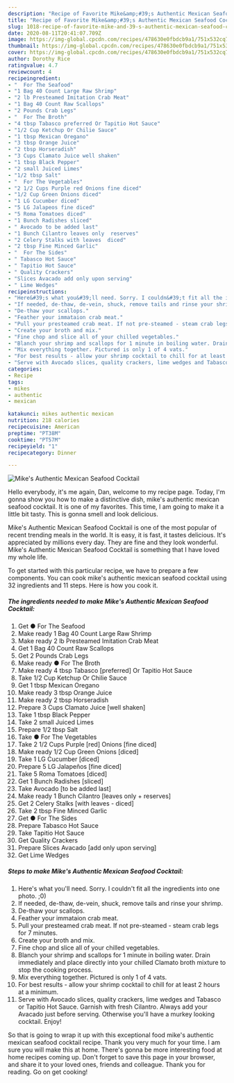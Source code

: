 ```yaml
---
description: "Recipe of Favorite Mike&amp;#39;s Authentic Mexican Seafood Cocktail"
title: "Recipe of Favorite Mike&amp;#39;s Authentic Mexican Seafood Cocktail"
slug: 1018-recipe-of-favorite-mike-and-39-s-authentic-mexican-seafood-cocktail
date: 2020-08-11T20:41:07.709Z
image: https://img-global.cpcdn.com/recipes/478630e0fbdcb9a1/751x532cq70/mikes-authentic-mexican-seafood-cocktail-recipe-main-photo.jpg
thumbnail: https://img-global.cpcdn.com/recipes/478630e0fbdcb9a1/751x532cq70/mikes-authentic-mexican-seafood-cocktail-recipe-main-photo.jpg
cover: https://img-global.cpcdn.com/recipes/478630e0fbdcb9a1/751x532cq70/mikes-authentic-mexican-seafood-cocktail-recipe-main-photo.jpg
author: Dorothy Rice
ratingvalue: 4.7
reviewcount: 4
recipeingredient:
- "  For The Seafood"
- "1 Bag 40 Count Large Raw Shrimp"
- "2 lb Presteamed Imitation Crab Meat"
- "1 Bag 40 Count Raw Scallops"
- "2 Pounds Crab Legs"
- "  For The Broth"
- "4 tbsp Tabasco preferred Or Tapitio Hot Sauce"
- "1/2 Cup Ketchup Or Chilie Sauce"
- "1 tbsp Mexican Oregano"
- "3 tbsp Orange Juice"
- "2 tbsp Horseradish"
- "3 Cups Clamato Juice well shaken"
- "1 tbsp Black Pepper"
- "2 small Juiced Limes"
- "1/2 tbsp Salt"
- "  For The Vegetables"
- "2 1/2 Cups Purple red Onions fine diced"
- "1/2 Cup Green Onions diced"
- "1 LG Cucumber diced"
- "5 LG Jalapeos fine diced"
- "5 Roma Tomatoes diced"
- "1 Bunch Radishes sliced"
- " Avocado to be added last"
- "1 Bunch Cilantro leaves only  reserves"
- "2 Celery Stalks with leaves  diced"
- "2 tbsp Fine Minced Garlic"
- "  For The Sides"
- " Tabasco Hot Sauce"
- " Tapitio Hot Sauce"
- " Quality Crackers"
- "Slices Avacado add only upon serving"
- " Lime Wedges"
recipeinstructions:
- "Here&#39;s what you&#39;ll need. Sorry. I couldn&#39;t fit all the ingredients into one photo. ;0)"
- "If needed, de-thaw, de-vein, shuck, remove tails and rinse your shrimp."
- "De-thaw your scallops."
- "Feather your immataion crab meat."
- "Pull your presteamed crab meat. If not pre-steamed - steam crab legs for 7 minutes."
- "Create your broth and mix."
- "Fine chop and slice all of your chilled vegetables."
- "Blanch your shrimp and scallops for 1 minute in boiling water. Drain immediately and place directly into your chilled Clamato broth mixture to stop the cooking process."
- "Mix everything together. Pictured is only 1 of 4 vats."
- "For best results - allow your shrimp cocktail to chill for at least 2 hours at a minimum."
- "Serve with Avocado slices, quality crackers, lime wedges and Tabasco or Tapitio Hot Sauce. Garnish with fresh Cilantro. Always add your Avacado just before serving. Otherwise you&#39;ll have a murkey looking cocktail. Enjoy!"
categories:
- Recipe
tags:
- mikes
- authentic
- mexican

katakunci: mikes authentic mexican 
nutrition: 218 calories
recipecuisine: American
preptime: "PT38M"
cooktime: "PT57M"
recipeyield: "1"
recipecategory: Dinner

---
```



![Mike&#39;s Authentic Mexican Seafood Cocktail](https://img-global.cpcdn.com/recipes/478630e0fbdcb9a1/751x532cq70/mikes-authentic-mexican-seafood-cocktail-recipe-main-photo.jpg)

Hello everybody, it's me again, Dan, welcome to my recipe page. Today, I'm gonna show you how to make a distinctive dish, mike&#39;s authentic mexican seafood cocktail. It is one of my favorites. This time, I am going to make it a little bit tasty. This is gonna smell and look delicious.

Mike&#39;s Authentic Mexican Seafood Cocktail is one of the most popular of recent trending meals in the world. It is easy, it is fast, it tastes delicious. It's appreciated by millions every day. They are fine and they look wonderful. Mike&#39;s Authentic Mexican Seafood Cocktail is something that I have loved my whole life.




To get started with this particular recipe, we have to prepare a few components. You can cook mike&#39;s authentic mexican seafood cocktail using 32 ingredients and 11 steps. Here is how you cook it.

<!--inarticleads1-->

##### The ingredients needed to make Mike&#39;s Authentic Mexican Seafood Cocktail:

1. Get  ● For The Seafood
1. Make ready 1 Bag 40 Count Large Raw Shrimp
1. Make ready 2 lb Presteamed Imitation Crab Meat
1. Get 1 Bag 40 Count Raw Scallops
1. Get 2 Pounds Crab Legs
1. Make ready  ● For The Broth
1. Make ready 4 tbsp Tabasco [preferred] Or Tapitio Hot Sauce
1. Take 1/2 Cup Ketchup Or Chilie Sauce
1. Get 1 tbsp Mexican Oregano
1. Make ready 3 tbsp Orange Juice
1. Make ready 2 tbsp Horseradish
1. Prepare 3 Cups Clamato Juice [well shaken]
1. Take 1 tbsp Black Pepper
1. Take 2 small Juiced Limes
1. Prepare 1/2 tbsp Salt
1. Take  ● For The Vegetables
1. Take 2 1/2 Cups Purple [red] Onions [fine diced]
1. Make ready 1/2 Cup Green Onions [diced]
1. Take 1 LG Cucumber [diced]
1. Prepare 5 LG Jalapeños [fine diced]
1. Take 5 Roma Tomatoes [diced]
1. Get 1 Bunch Radishes [sliced]
1. Take  Avocado [to be added last]
1. Make ready 1 Bunch Cilantro [leaves only + reserves]
1. Get 2 Celery Stalks [with leaves - diced]
1. Take 2 tbsp Fine Minced Garlic
1. Get  ● For The Sides
1. Prepare  Tabasco Hot Sauce
1. Take  Tapitio Hot Sauce
1. Get  Quality Crackers
1. Prepare Slices Avacado [add only upon serving]
1. Get  Lime Wedges




<!--inarticleads2-->

##### Steps to make Mike&#39;s Authentic Mexican Seafood Cocktail:

1. Here&#39;s what you&#39;ll need. Sorry. I couldn&#39;t fit all the ingredients into one photo. ;0)
1. If needed, de-thaw, de-vein, shuck, remove tails and rinse your shrimp.
1. De-thaw your scallops.
1. Feather your immataion crab meat.
1. Pull your presteamed crab meat. If not pre-steamed - steam crab legs for 7 minutes.
1. Create your broth and mix.
1. Fine chop and slice all of your chilled vegetables.
1. Blanch your shrimp and scallops for 1 minute in boiling water. Drain immediately and place directly into your chilled Clamato broth mixture to stop the cooking process.
1. Mix everything together. Pictured is only 1 of 4 vats.
1. For best results - allow your shrimp cocktail to chill for at least 2 hours at a minimum.
1. Serve with Avocado slices, quality crackers, lime wedges and Tabasco or Tapitio Hot Sauce. Garnish with fresh Cilantro. Always add your Avacado just before serving. Otherwise you&#39;ll have a murkey looking cocktail. Enjoy!




So that is going to wrap it up with this exceptional food mike&#39;s authentic mexican seafood cocktail recipe. Thank you very much for your time. I am sure you will make this at home. There's gonna be more interesting food at home recipes coming up. Don't forget to save this page in your browser, and share it to your loved ones, friends and colleague. Thank you for reading. Go on get cooking!
